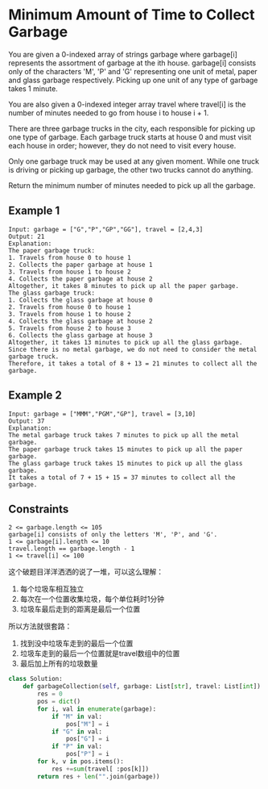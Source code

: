 # Minimum Amount of Time to Collect Garbage

You are given a 0-indexed array of strings garbage where garbage[i] represents the assortment of garbage at the ith house. garbage[i] consists only of the characters 'M', 'P' and 'G' representing one unit of metal, paper and glass garbage respectively. Picking up one unit of any type of garbage takes 1 minute.

You are also given a 0-indexed integer array travel where travel[i] is the number of minutes needed to go from house i to house i + 1.

There are three garbage trucks in the city, each responsible for picking up one type of garbage. Each garbage truck starts at house 0 and must visit each house in order; however, they do not need to visit every house.

Only one garbage truck may be used at any given moment. While one truck is driving or picking up garbage, the other two trucks cannot do anything.

Return the minimum number of minutes needed to pick up all the garbage.

## Example 1

```text
Input: garbage = ["G","P","GP","GG"], travel = [2,4,3]
Output: 21
Explanation:
The paper garbage truck:
1. Travels from house 0 to house 1
2. Collects the paper garbage at house 1
3. Travels from house 1 to house 2
4. Collects the paper garbage at house 2
Altogether, it takes 8 minutes to pick up all the paper garbage.
The glass garbage truck:
1. Collects the glass garbage at house 0
2. Travels from house 0 to house 1
3. Travels from house 1 to house 2
4. Collects the glass garbage at house 2
5. Travels from house 2 to house 3
6. Collects the glass garbage at house 3
Altogether, it takes 13 minutes to pick up all the glass garbage.
Since there is no metal garbage, we do not need to consider the metal garbage truck.
Therefore, it takes a total of 8 + 13 = 21 minutes to collect all the garbage.
```

## Example 2

```text
Input: garbage = ["MMM","PGM","GP"], travel = [3,10]
Output: 37
Explanation:
The metal garbage truck takes 7 minutes to pick up all the metal garbage.
The paper garbage truck takes 15 minutes to pick up all the paper garbage.
The glass garbage truck takes 15 minutes to pick up all the glass garbage.
It takes a total of 7 + 15 + 15 = 37 minutes to collect all the garbage.
```

## Constraints

```text
2 <= garbage.length <= 105
garbage[i] consists of only the letters 'M', 'P', and 'G'.
1 <= garbage[i].length <= 10
travel.length == garbage.length - 1
1 <= travel[i] <= 100
```

这个破题目洋洋洒洒的说了一堆，可以这么理解：

1. 每个垃圾车相互独立
2. 每次在一个位置收集垃圾，每个单位耗时1分钟
3. 垃圾车最后走到的距离是最后一个位置

所以方法就很套路：

1. 找到没中垃圾车走到的最后一个位置
2. 垃圾车走到的最后一个位置就是travel数组中的位置
3. 最后加上所有的垃圾数量

```python
class Solution:
    def garbageCollection(self, garbage: List[str], travel: List[int]) -> int:
        res = 0
        pos = dict()
        for i, val in enumerate(garbage):
            if "M" in val:
                pos["M"] = i
            if "G" in val:
                pos["G"] = i
            if "P" in val:
                pos["P"] = i
        for k, v in pos.items():
            res +=sum(travel[ :pos[k]])
        return res + len("".join(garbage))
```
